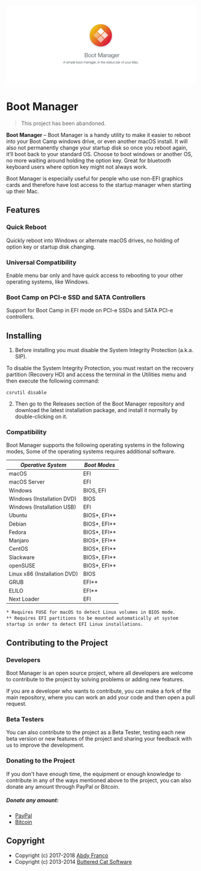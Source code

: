 ![Boot Manager](./src/assets/banner.jpg)

# Boot Manager

> This project has been abandoned.

**Boot Manager** – Boot Manager is a handy utility to make it easier to reboot into your Boot Camp
windows drive, or even another macOS install. It will also not permanently change your startup disk
so once you reboot again, it’ll boot back to your standard OS. Choose to boot windows or another OS,
no more waiting around holding the option key. Great for bluetooth keyboard users where option key
might not always work.

Boot Manager is especially useful for people who use non-EFI graphics cards and therefore have
lost access to the startup manager when starting up their Mac.

## Features
### Quick Reboot
Quickly reboot into Windows or alternate macOS drives, no holding of option key or startup disk changing.

### Universal Compatibility
Enable menu bar only and have quick access to rebooting to your other operating systems, like Windows.

### Boot Camp on PCI-e SSD and SATA Controllers
Support for Boot Camp in EFI mode on PCI-e SSDs and SATA PCI-e controllers.

## Installing
1. Before installing you must disable the System Integrity Protection (a.k.a. SIP).

To disable the System Integrity Protection, you must restart on the recovery partition (Recovery HD) and
access the terminal in the Utilities menu and then execute the following command:

```
csrutil disable
```

2. Then go to the Releases section of the Boot Manager repository and download the latest installation
package, and install it normally by double-clicking on it.

### Compatibility
Boot Manager supports the following operating systems in the following modes, Some of the operating systems
requires additional software.

| *Operative System*           | *Boot Modes* |
|------------------------------|--------------|
| macOS                        | EFI          |
| macOS Server                 | EFI          |
| Windows                      | BIOS, EFI    |
| Windows (Installation DVD)   | BIOS         |
| Windows (Installation USB)   | EFI          |
| Ubuntu                       | BIOS*, EFI** |
| Debian                       | BIOS*, EFI** |
| Fedora                       | BIOS*, EFI** |
| Manjaro                      | BIOS*, EFI** |
| CentOS                       | BIOS*, EFI** |
| Slackware                    | BIOS*, EFI** |
| openSUSE                     | BIOS*, EFI** |
| Linux x86 (Installation DVD) | BIOS         |
| GRUB                         | EFI**        |
| ELILO                        | EFI**        |
| Next Loader                  | EFI          |

```
* Requires FUSE for macOS to detect Linux volumes in BIOS mode.
** Requires EFI partitions to be mounted automatically at system startup in order to detect EFI Linux installations.
```

## Contributing to the Project
### Developers
Boot Manager is an open source project, where all developers are welcome to contribute to the project by
solving problems or adding new features.

If you are a developer who wants to contribute, you can make a fork of the main repository, where you
can work an add your code and then open a pull request.

### Beta Testers
You can also contribute to the project as a Beta Tester, testing each new beta version or new features
of the project and sharing your feedback with us to improve the development.

### Donating to the Project
If you don't have enough time, the equipment or enough knowledge to contribute in any of the ways
mentioned above to the project, you can also donate any amount through PayPal or Bitcoin.

##### Donate any amount:
 - [PayPal](https://www.paypal.me/abdyfranco)
 - [Bitcoin](https://www.blockchain.com/btc/payment_request?address=1LMLf1JDouaeEwpUxsH6PpFptYM4LB7b9B)

## Copyright
- Copyright (c) 2017-2018 [Abdy Franco](http://abdyfran.co/)
- Copyright (c) 2013-2014 [Buttered Cat Software](http://buttered-cat.com)
